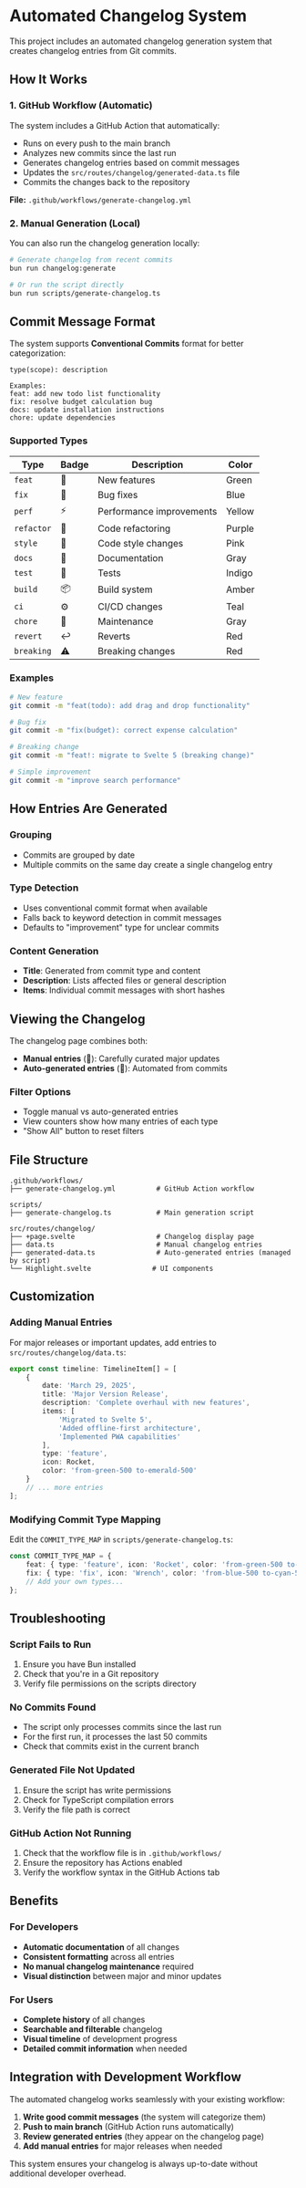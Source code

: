 # Automated Changelog System

This project includes an automated changelog generation system that creates changelog entries from Git commits.

## How It Works

### 1. GitHub Workflow (Automatic)

The system includes a GitHub Action that automatically:

- Runs on every push to the main branch
- Analyzes new commits since the last run
- Generates changelog entries based on commit messages
- Updates the `src/routes/changelog/generated-data.ts` file
- Commits the changes back to the repository

**File:** `.github/workflows/generate-changelog.yml`

### 2. Manual Generation (Local)

You can also run the changelog generation locally:

```bash
# Generate changelog from recent commits
bun run changelog:generate

# Or run the script directly
bun run scripts/generate-changelog.ts
```

## Commit Message Format

The system supports **Conventional Commits** format for better categorization:

```
type(scope): description

Examples:
feat: add new todo list functionality
fix: resolve budget calculation bug
docs: update installation instructions
chore: update dependencies
```

### Supported Types

| Type       | Badge | Description              | Color  |
| ---------- | ----- | ------------------------ | ------ |
| `feat`     | 🚀    | New features             | Green  |
| `fix`      | 🔧    | Bug fixes                | Blue   |
| `perf`     | ⚡    | Performance improvements | Yellow |
| `refactor` | 📝    | Code refactoring         | Purple |
| `style`    | 🎨    | Code style changes       | Pink   |
| `docs`     | 📄    | Documentation            | Gray   |
| `test`     | 🧪    | Tests                    | Indigo |
| `build`    | 📦    | Build system             | Amber  |
| `ci`       | ⚙️    | CI/CD changes            | Teal   |
| `chore`    | 🔧    | Maintenance              | Gray   |
| `revert`   | ↩️    | Reverts                  | Red    |
| `breaking` | ⚠️    | Breaking changes         | Red    |

### Examples

```bash
# New feature
git commit -m "feat(todo): add drag and drop functionality"

# Bug fix
git commit -m "fix(budget): correct expense calculation"

# Breaking change
git commit -m "feat!: migrate to Svelte 5 (breaking change)"

# Simple improvement
git commit -m "improve search performance"
```

## How Entries Are Generated

### Grouping

- Commits are grouped by date
- Multiple commits on the same day create a single changelog entry

### Type Detection

- Uses conventional commit format when available
- Falls back to keyword detection in commit messages
- Defaults to "improvement" type for unclear commits

### Content Generation

- **Title**: Generated from commit type and content
- **Description**: Lists affected files or general description
- **Items**: Individual commit messages with short hashes

## Viewing the Changelog

The changelog page combines both:

- **Manual entries** (📝): Carefully curated major updates
- **Auto-generated entries** (🤖): Automated from commits

### Filter Options

- Toggle manual vs auto-generated entries
- View counters show how many entries of each type
- "Show All" button to reset filters

## File Structure

```
.github/workflows/
├── generate-changelog.yml          # GitHub Action workflow

scripts/
├── generate-changelog.ts           # Main generation script

src/routes/changelog/
├── +page.svelte                    # Changelog display page
├── data.ts                         # Manual changelog entries
├── generated-data.ts               # Auto-generated entries (managed by script)
└── Highlight.svelte               # UI components
```

## Customization

### Adding Manual Entries

For major releases or important updates, add entries to `src/routes/changelog/data.ts`:

```typescript
export const timeline: TimelineItem[] = [
	{
		date: 'March 29, 2025',
		title: 'Major Version Release',
		description: 'Complete overhaul with new features',
		items: [
			'Migrated to Svelte 5',
			'Added offline-first architecture',
			'Implemented PWA capabilities'
		],
		type: 'feature',
		icon: Rocket,
		color: 'from-green-500 to-emerald-500'
	}
	// ... more entries
];
```

### Modifying Commit Type Mapping

Edit the `COMMIT_TYPE_MAP` in `scripts/generate-changelog.ts`:

```typescript
const COMMIT_TYPE_MAP = {
	feat: { type: 'feature', icon: 'Rocket', color: 'from-green-500 to-emerald-500' },
	fix: { type: 'fix', icon: 'Wrench', color: 'from-blue-500 to-cyan-500' }
	// Add your own types...
};
```

## Troubleshooting

### Script Fails to Run

1. Ensure you have Bun installed
2. Check that you're in a Git repository
3. Verify file permissions on the scripts directory

### No Commits Found

- The script only processes commits since the last run
- For the first run, it processes the last 50 commits
- Check that commits exist in the current branch

### Generated File Not Updated

1. Ensure the script has write permissions
2. Check for TypeScript compilation errors
3. Verify the file path is correct

### GitHub Action Not Running

1. Check that the workflow file is in `.github/workflows/`
2. Ensure the repository has Actions enabled
3. Verify the workflow syntax in the GitHub Actions tab

## Benefits

### For Developers

- **Automatic documentation** of all changes
- **Consistent formatting** across all entries
- **No manual changelog maintenance** required
- **Visual distinction** between major and minor updates

### For Users

- **Complete history** of all changes
- **Searchable and filterable** changelog
- **Visual timeline** of development progress
- **Detailed commit information** when needed

## Integration with Development Workflow

The automated changelog works seamlessly with your existing workflow:

1. **Write good commit messages** (the system will categorize them)
2. **Push to main branch** (GitHub Action runs automatically)
3. **Review generated entries** (they appear on the changelog page)
4. **Add manual entries** for major releases when needed

This system ensures your changelog is always up-to-date without additional developer overhead.
